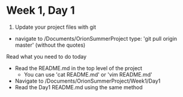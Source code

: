 # Week 1, Day 1

1. Update your project files with git
  * navigate to /Documents/OrionSummerProject
  type: 'git pull origin master'  (without the quotes)

Read what you need to do today
  * Read the README.md in the top level of the project
    * You can use 'cat README.md' or 'vim README.md'
  *  Navigate to /Documents/OrionSummerProject/Week1/Day1
  * Read the Day1 README.md using the same method
